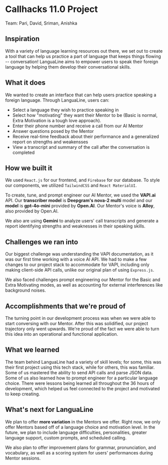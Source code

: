 # Callhacks 11.0 Project 
Team: Pari, David, Sriman, Anishka
## Inspiration
With a variety of language learning resources out there, we set out to create a tool that can help us practice a part of language that keeps things flowing -- conversation! LanguaLine aims to empower users to speak their foreign language by helping them develop their conversational skills. 

## What it does
We wanted to create an interface that can help users practice speaking a foreign language. Through LanguaLine, users can: 
- Select a language they wish to practice speaking in
- Select how "motivating" they want their Mentor to be (Basic is normal, Extra Motivation is a tough love approach). 
- Enter their phone number and receive a call from our AI Mentor
- Answer questions posed by the Mentor 
- Receive real-time feedback about their performance and a generalized report on strengths and weakensses
- View a transcript and summary of the call after the conversation is completed

## How we built it
We used ```React.js``` for our frontend, and ```Firebase``` for our database. To style our components, we utilized ```TailwindCSS``` and ```React MaterialUI```. 

To create, tune, and prompt engineer our AI Mentor, we used the **VAPI.ai** API. Our **transcriber model** is **Deepgram's nova-2 multi** model and our **model** is **gpt-4o-mini** provided by **Open.AI**.  Our Mentor's voice is **Alloy**, also provided by Open.AI. 

We also are using **Gemini** to analyze users' call transcripts and generate a report identifying strengths and weaknesses in their speaking skills. 

## Challenges we ran into
Our biggest challenge was understanding the VAPI documentation, as it was our first time working with a voice AI API. We had to make a few changes to our project stack to accommodate for VAPI, including only making client-side API calls, unlike our original plan of using ```Express.js```.  

We also faced challenges prompt engineering our Mentor for the Basic and Extra Motivating modes, as well as accounting for external interferences like background noises. 
## Accomplishments that we're proud of
The turning point in our development process was when we were able to start conversing with our Mentor. After this was solidified, our project trajectory only went upwards. We're proud of the fact we were able to turn this idea into an operational and functional application. 

## What we learned
The team behind LanguaLine had a variety of skill levels; for some, this was their first project using this tech stack, while for others, this was familiar. Some of us mastered the ability to send API calls and parse JSON data. Some of us also learned how to prompt engineer for a particular language choice. There were lessons being learned all throughout the 36 hours of development, which helped us feel connected to the project and motivated to keep creating. 

## What's next for LanguaLine
We plan to offer **more variation** in the Mentors we offer. Right now, we only offer Mentors based off of a language choice and motivation level. In the future, we plan to include language difficulties, personalities, greater language support, custom prompts, and scheduled calling. 

We also plan to offer improvement plans for grammar, pronunciation, and vocabulary, as well as a scoring system for users' performances during Mentor sessions. 
